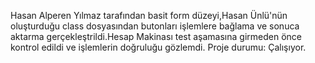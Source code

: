 Hasan Alperen Yılmaz tarafından basit form düzeyi,Hasan Ünlü'nün oluşturduğu class dosyasından butonları işlemlere bağlama ve sonuca aktarma gerçekleştrildi.Hesap Makinası test aşamasına girmeden önce kontrol edildi ve işlemlerin doğruluğu gözlemdi.
Proje durumu: Çalışıyor.

